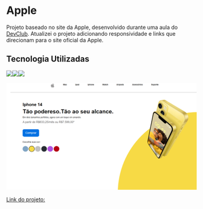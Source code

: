 <h1>Apple</h1>


<p>Projeto baseado no site da Apple, desenvolvido durante uma aula do <a href="https://rodolfomori.com.br/">DevClub</a>. Atualizei o projeto adicionando responsividade e links que direcionam para o site oficial da Apple.</p>

<h2>Tecnologia Utilizadas</h2>

<img src="https://img.shields.io/badge/HTML5-E34F26?style=for-the-badge&logo=html5&logoColor=white"><img src="https://img.shields.io/badge/CSS3-1572B6?style=for-the-badge&logo=css3&logoColor=white"><img src="https://img.shields.io/badge/JavaScript-F7DF1E?style=for-the-badge&logo=JavaScript&logoColor=white">



<img src="https://github.com/filipesantos1/Projeto-Apple-Responsive/blob/master/assets/site_tela.png">


<p><a href="https://github.com/filipesantos1/Projeto-Apple-Responsive"/a>Link do projeto:</p>
